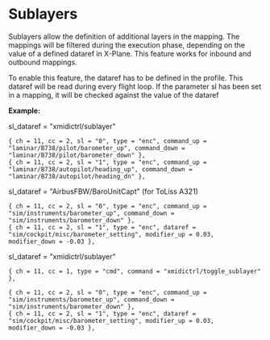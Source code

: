 # Sublayers

Sublayers allow the definition of additional layers in the mapping. The mappings will be filtered during the execution phase, depending on the value of a defined dataref in X-Plane. This feature works for inbound and outbound mappings.

To enable this feature, the dataref has to be defined in the profile. This dataref will be read during every flight loop. If the parameter sl has been set in a mapping, it will be checked against the value of the dataref

**Example:**

sl_dataref = "xmidictrl/sublayer"

```
{ ch = 11, cc = 2, sl = "0", type = "enc", command_up = "laminar/B738/pilot/barometer_up", command_down = "laminar/B738/pilot/barometer_down" },
{ ch = 11, cc = 2, sl = "1", type = "enc", command_up = "laminar/B738/autopilot/heading_up", command_down = "laminar/B738/autopilot/heading_dn" },
```

sl_dataref = "AirbusFBW/BaroUnitCapt" (for ToLiss A321)

```
{ ch = 11, cc = 2, sl = "0", type = "enc", command_up = "sim/instruments/barometer_up", command_down = "sim/instruments/barometer_down" },
{ ch = 11, cc = 2, sl = "1", type = "enc", dataref = "sim/cockpit/misc/barometer_setting", modifier_up = 0.03, modifier_down = -0.03 },
```

sl_dataref = "xmidictrl/sublayer"

```
{ ch = 11, cc = 1, type = "cmd", command = "xmidictrl/toggle_sublayer" },

{ ch = 11, cc = 2, sl = "0", type = "enc", command_up = "sim/instruments/barometer_up", command_down = "sim/instruments/barometer_down" },
{ ch = 11, cc = 2, sl = "1", type = "enc", dataref = "sim/cockpit/misc/barometer_setting", modifier_up = 0.03, modifier_down = -0.03 },
```